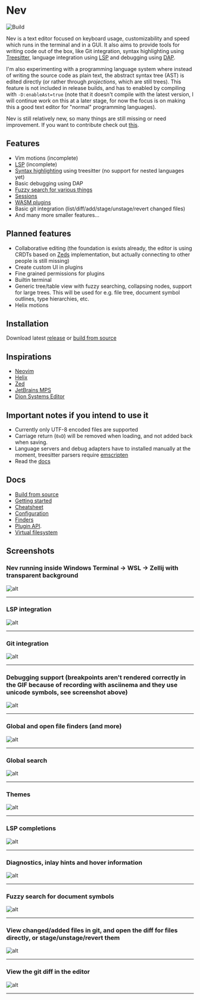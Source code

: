 # Nev

![Build](https://github.com/Nimaoth/Nev/actions/workflows/main.yml/badge.svg?event=push)

Nev is a text editor focused on keyboard usage, customizability and speed which runs in the terminal and in a GUI.
It also aims to provide tools for writing code out of the box, like Git integration, syntax highlighting using [Treesitter](https://tree-sitter.github.io/tree-sitter/), language integration using [LSP](https://microsoft.github.io/language-server-protocol) and debugging using [DAP](https://microsoft.github.io/debug-adapter-protocol/).

I'm also experimenting with a programming language system where instead of writing the source code as plain text,
the abstract syntax tree (AST) is edited directly (or rather through _projections_, which are still trees).
This feature is not included in release builds, and has to enabled by compiling with `-D:enableAst=true` (note that it doesn't compile with the latest version, I will continue work on this at a later stage, for now the focus is on making this a good text editor for "normal" programming languages).

Nev is still relatively new, so many things are still missing or need improvement. If you want to contribute check out [this](CONTRIBUTING.md).

## Features
- Vim motions (incomplete)
- [LSP](docs/lsp.md) (incomplete)
- [Syntax highlighting](docs/treesitter.md) using treesitter (no support for nested languages yet)
- Basic debugging using DAP
- [Fuzzy search for various things](docs/finders.md)
- [Sessions](docs/sessions.md)
- [WASM plugins](docs/configuration.md)
- Basic git integration (list/diff/add/stage/unstage/revert changed files)
- And many more smaller features...

## Planned features
- Collaborative editing (the foundation is exists already, the editor is using CRDTs based on [Zeds](https://github.com/zed-industries/zed) implementation, but actually connecting to other people is still missing)
- Create custom UI in plugins
- Fine grained permissions for plugins
- Builtin terminal
- Generic tree/table view with fuzzy searching, collapsing nodes, support for large trees. This will be used for e.g. file tree, document symbol outlines, type hierarchies, etc.
- Helix motions

## Installation
Download latest [release](https://github.com/Nimaoth/Nev/releases) or [build from source](docs/building_from_source.md)

## Inspirations
- [Neovim](https://github.com/neovim/neovim)
- [Helix](https://github.com/helix-editor/helix)
- [Zed](https://github.com/zed-industries/zed)
- [JetBrains MPS](https://github.com/JetBrains/MPS)
- [Dion Systems Editor](https://dion.systems/gallery.html)

## Important notes if you intend to use it
- Currently only UTF-8 encoded files are supported
- Carriage return (`0xD`) will be removed when loading, and not added back when saving.
- Language servers and debug adapters have to installed manually at the moment, treesitter parsers require [emscripten](https://github.com/emscripten-core/emscripten)
- Read the [docs](docs/getting_started.md)

## Docs
- [Build from source](docs/building_from_source.md)
- [Getting started](docs/getting_started.md)
- [Cheatsheet](docs/cheatsheet.md)
- [Configuration](docs/configuration.md)
- [Finders](docs/finders.md)
- [Plugin API](https://nimaoth.github.io/AbsytreeDocs/scripting_nim/htmldocs/theindex.html).
- [Virtual filesystem](docs/virtual_file_system.md)

## Screenshots

### Nev running inside Windows Terminal -> WSL -> Zellij with transparent background
![alt](https://raw.githubusercontent.com/Nimaoth/NevScreenshots/main/transparent_background.png)

---

### LSP integration
![alt](https://raw.githubusercontent.com/Nimaoth/NevScreenshots/main/lsp.gif)

---

### Git integration
![alt](https://raw.githubusercontent.com/Nimaoth/NevScreenshots/main/git.gif)

---

### Debugging support (breakpoints aren't rendered correctly in the GIF because of recording with asciinema and they use unicode symbols, see screenshot above)
![alt](https://raw.githubusercontent.com/Nimaoth/NevScreenshots/main/debug.gif)

---

### Global and open file finders (and more)
![alt](https://raw.githubusercontent.com/Nimaoth/NevScreenshots/main/finders.gif)

---

### Global search
![alt](https://raw.githubusercontent.com/Nimaoth/NevScreenshots/main/search.gif)

---

### Themes
![alt](https://raw.githubusercontent.com/Nimaoth/NevScreenshots/main/themes.gif)

---

### LSP completions
![alt](https://raw.githubusercontent.com/Nimaoth/NevScreenshots/main/lsp_completions.png)

---

### Diagnostics, inlay hints and hover information
![alt](https://raw.githubusercontent.com/Nimaoth/NevScreenshots/main/lsp_diagnostics_inlay_hints_hover.png)

---

### Fuzzy search for document symbols
![alt](https://raw.githubusercontent.com/Nimaoth/NevScreenshots/main/lsp_document_symbols.png)

---

### View changed/added files in git, and open the diff for files directly, or stage/unstage/revert them
![alt](https://raw.githubusercontent.com/Nimaoth/NevScreenshots/main/git_changed_files.png)

---

### View the git diff in the editor
![alt](https://raw.githubusercontent.com/Nimaoth/NevScreenshots/main/git_diff.png)

---
